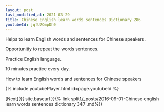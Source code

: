 ```yaml
---
layout: post
last_modified_at: 2021-03-29
title: Chinese English learn words sentences Dictionary 286 
youtubeId: jqfU7OmpDh0
---
```

 
 
Helps to learn English words and sentences for Chinese speakers.

Opportunitiy to repeat the words sentences. 

Practice English language. 
 
10 minutes practice every day. 
 
How to learn English words and sentences for Chinese speakers 
 
{% include youtubePlayer.html id=page.youtubeId %}
 
 
[Next]({{ site.baseurl }}{% link  split1/_posts/2016-09-01-Chinese english learn words sentences dictionary 347 .md%})
 
